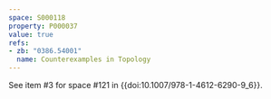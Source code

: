 ```yaml
---
space: S000118
property: P000037
value: true
refs:
- zb: "0386.54001"
  name: Counterexamples in Topology
---
```


See item #3 for space #121 in {{doi:10.1007/978-1-4612-6290-9_6}}.
